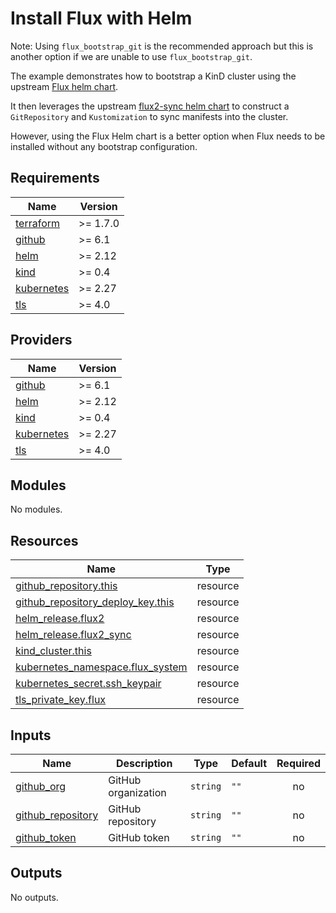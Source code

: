 # Install Flux with Helm

Note: Using `flux_bootstrap_git` is the recommended approach but this is another option if we are unable to use `flux_bootstrap_git`.

The example demonstrates how to bootstrap a KinD cluster using the upstream [Flux helm chart](https://artifacthub.io/packages/helm/fluxcd-community/flux2).

It then leverages the upstream [flux2-sync helm chart](https://artifacthub.io/packages/helm/fluxcd-community/flux2-sync) to construct a `GitRepository` and `Kustomization` to sync manifests into the cluster.

However, using the Flux Helm chart is a better option when Flux needs to be installed without any bootstrap configuration.

<!-- BEGINNING OF PRE-COMMIT-TERRAFORM DOCS HOOK -->
## Requirements

| Name | Version |
|------|---------|
| <a name="requirement_terraform"></a> [terraform](#requirement\_terraform) | >= 1.7.0 |
| <a name="requirement_github"></a> [github](#requirement\_github) | >= 6.1 |
| <a name="requirement_helm"></a> [helm](#requirement\_helm) | >= 2.12 |
| <a name="requirement_kind"></a> [kind](#requirement\_kind) | >= 0.4 |
| <a name="requirement_kubernetes"></a> [kubernetes](#requirement\_kubernetes) | >= 2.27 |
| <a name="requirement_tls"></a> [tls](#requirement\_tls) | >= 4.0 |

## Providers

| Name | Version |
|------|---------|
| <a name="provider_github"></a> [github](#provider\_github) | >= 6.1 |
| <a name="provider_helm"></a> [helm](#provider\_helm) | >= 2.12 |
| <a name="provider_kind"></a> [kind](#provider\_kind) | >= 0.4 |
| <a name="provider_kubernetes"></a> [kubernetes](#provider\_kubernetes) | >= 2.27 |
| <a name="provider_tls"></a> [tls](#provider\_tls) | >= 4.0 |

## Modules

No modules.

## Resources

| Name | Type |
|------|------|
| [github_repository.this](https://registry.terraform.io/providers/integrations/github/latest/docs/resources/repository) | resource |
| [github_repository_deploy_key.this](https://registry.terraform.io/providers/integrations/github/latest/docs/resources/repository_deploy_key) | resource |
| [helm_release.flux2](https://registry.terraform.io/providers/hashicorp/helm/latest/docs/resources/release) | resource |
| [helm_release.flux2_sync](https://registry.terraform.io/providers/hashicorp/helm/latest/docs/resources/release) | resource |
| [kind_cluster.this](https://registry.terraform.io/providers/tehcyx/kind/latest/docs/resources/cluster) | resource |
| [kubernetes_namespace.flux_system](https://registry.terraform.io/providers/hashicorp/kubernetes/latest/docs/resources/namespace) | resource |
| [kubernetes_secret.ssh_keypair](https://registry.terraform.io/providers/hashicorp/kubernetes/latest/docs/resources/secret) | resource |
| [tls_private_key.flux](https://registry.terraform.io/providers/hashicorp/tls/latest/docs/resources/private_key) | resource |

## Inputs

| Name | Description | Type | Default | Required |
|------|-------------|------|---------|:--------:|
| <a name="input_github_org"></a> [github\_org](#input\_github\_org) | GitHub organization | `string` | `""` | no |
| <a name="input_github_repository"></a> [github\_repository](#input\_github\_repository) | GitHub repository | `string` | `""` | no |
| <a name="input_github_token"></a> [github\_token](#input\_github\_token) | GitHub token | `string` | `""` | no |

## Outputs

No outputs.
<!-- END OF PRE-COMMIT-TERRAFORM DOCS HOOK -->
